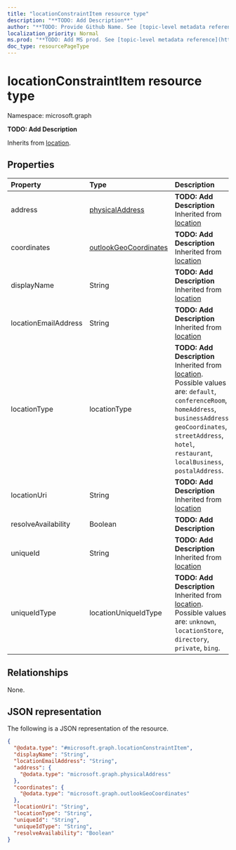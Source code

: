```yaml
---
title: "locationConstraintItem resource type"
description: "**TODO: Add Description**"
author: "**TODO: Provide Github Name. See [topic-level metadata reference](https://msgo.azurewebsites.net/add/document/guidelines/metadata.html#topic-level-metadata)**"
localization_priority: Normal
ms.prod: "**TODO: Add MS prod. See [topic-level metadata reference](https://msgo.azurewebsites.net/add/document/guidelines/metadata.html#topic-level-metadata)**"
doc_type: resourcePageType
---
```


# locationConstraintItem resource type


Namespace: microsoft.graph

**TODO: Add Description**


Inherits from [location](../resources/location.md).

## Properties
|Property|Type|Description|
|:---|:---|:---|
|address|[physicalAddress](../resources/physicaladdress.md)|**TODO: Add Description** Inherited from [location](../resources/location.md)|
|coordinates|[outlookGeoCoordinates](../resources/outlookgeocoordinates.md)|**TODO: Add Description** Inherited from [location](../resources/location.md)|
|displayName|String|**TODO: Add Description** Inherited from [location](../resources/location.md)|
|locationEmailAddress|String|**TODO: Add Description** Inherited from [location](../resources/location.md)|
|locationType|locationType|**TODO: Add Description** Inherited from [location](../resources/location.md). Possible values are: `default`, `conferenceRoom`, `homeAddress`, `businessAddress`, `geoCoordinates`, `streetAddress`, `hotel`, `restaurant`, `localBusiness`, `postalAddress`.|
|locationUri|String|**TODO: Add Description** Inherited from [location](../resources/location.md)|
|resolveAvailability|Boolean|**TODO: Add Description**|
|uniqueId|String|**TODO: Add Description** Inherited from [location](../resources/location.md)|
|uniqueIdType|locationUniqueIdType|**TODO: Add Description** Inherited from [location](../resources/location.md). Possible values are: `unknown`, `locationStore`, `directory`, `private`, `bing`.|

## Relationships
None.

## JSON representation
The following is a JSON representation of the resource.
<!-- {
  "blockType": "resource",
  "@odata.type": "microsoft.graph.locationConstraintItem"
}
-->
``` json
{
  "@odata.type": "#microsoft.graph.locationConstraintItem",
  "displayName": "String",
  "locationEmailAddress": "String",
  "address": {
    "@odata.type": "microsoft.graph.physicalAddress"
  },
  "coordinates": {
    "@odata.type": "microsoft.graph.outlookGeoCoordinates"
  },
  "locationUri": "String",
  "locationType": "String",
  "uniqueId": "String",
  "uniqueIdType": "String",
  "resolveAvailability": "Boolean"
}
```

